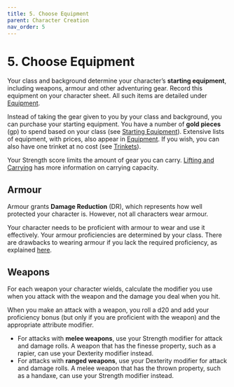 ```yaml
---
title: 5. Choose Equipment
parent: Character Creation
nav_order: 5
---
```


# 5. Choose Equipment

Your class and background determine your character’s **starting equipment**, including weapons, armour and other adventuring gear. Record this equipment on your character sheet. All such items are detailed under [Equipment](http://stormchaserroleplaying.com/stormchaserRPG/Equipment/).

Instead of taking the gear given to you by your class and background, you can purchase your starting equipment. You have a number of **gold pieces** (gp) to spend based on your class (see [Starting Equipment](http://stormchaserroleplaying.com/stormchaserRPG/Equipment/StartingEquipment/)). Extensive lists of equipment, with prices, also appear in [Equipment](http://stormchaserroleplaying.com/stormchaserRPG/Equipment/). If you wish, you can also have one trinket at no cost (see [Trinkets](http://stormchaserroleplaying.com/stormchaserRPG/Equipment/StartingEquipment/#trinkets)).

Your Strength score limits the amount of gear you can carry. [Lifting and Carrying](http://stormchaserroleplaying.com/stormchaserRPG/UsingAbilityScores/UsingEachAbility/Strength/#lifting-and-carrying) has more information on carrying capacity.

## Armour
Armour grants **Damage Reduction** (DR), which represents how well protected your character is. However, not all characters wear armour.

Your character needs to be proficient with armour to wear and use it effectively. Your armour proficiencies are determined by your class. There are drawbacks to wearing armour if you lack the required proficiency, as explained [here](http://stormchaserroleplaying.com/stormchaserRPG/Equipment/ArmourandShields/ArmourProficiency/).

## Weapons
For each weapon your character wields, calculate the modifier you use when you attack with the weapon and the damage you deal when you hit.

When you make an attack with a weapon, you roll a d20 and add your proficiency bonus (but only if you are proficient with the weapon) and the appropriate attribute modifier.

* For attacks with **melee weapons**, use your Strength modifier for attack and damage rolls. A weapon that has the finesse property, such as a rapier, can use your Dexterity modifier instead.
* For attacks with **ranged weapons**, use your Dexterity modifier for attack and damage rolls. A melee weapon that has the thrown property, such as a handaxe, can use your Strength modifier instead.
